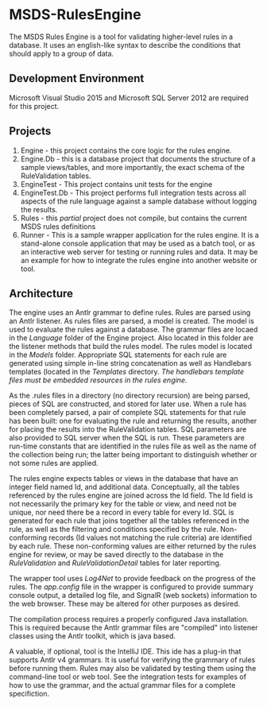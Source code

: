 # MSDS-RulesEngine
The MSDS Rules Engine is a tool for validating higher-level rules in a database. It uses an english-like syntax to describe the conditions that should apply to a group of data.

## Development Environment
Microsoft Visual Studio 2015 and Microsoft SQL Server 2012 are required for this project.

## Projects
1. Engine - this project contains the core logic for the rules engine.
1. Engine.Db - this is a database project that documents the structure of a sample views/tables, and more importantly, the exact schema of the RuleValidation tables.
1. EngineTest - This project contains unit tests for the engine
1. EngineTest.Db - This project performs full integration tests across all aspects of the rule language against a sample database without logging the results.
1. Rules - this *partial* project does not compile, but contains the current MSDS rules definitions
1. Runner - This is a sample wrapper application for the rules engine. It is a stand-alone console application that may be used as a batch tool, or as an interactive web server for testing or running rules and data. It may be an example for how to integrate the rules engine into another website or tool.

## Architecture
The engine uses an Antlr grammar to define rules. Rules are parsed using an Antlr listener. As rules files are parsed, a model is created. The model is used to evaluate the rules against a database. The grammar files are locaed in the *Language* folder of the Engine project. Also located in this folder are the listener methods that build the rules model. The rules model is located in the *Models* folder. Appropriate SQL statements for each rule are generated using simple in-line string concatenation as well as Handlebars templates (located in the *Templates* directory. _The handlebars template files must be embedded resources in the rules engine._

As the .rules files in a directory (no directory recursion) are being parsed, pieces of SQL are constructed, and stored for later use. When a rule has been completely parsed, a pair of complete SQL statements for that rule has been built: one for evaluating the rule and returning the results, another for placing the results into the RuleValidation tables. SQL parameters are also provided to SQL server when the SQL is run. These parameters are run-time constants that are identified in the rules file as well as the name of the collection being run; the latter being important to distinguish whether or not some rules are applied.

The rules engine expects tables or views in the database that have an integer field named Id, and additional data. Conceptually, all the tables referenced by the rules engine are joined across the Id field. The Id field is not necessarily the primary key for the table or view, and need not be unique, nor need there be a record in every table for every Id. SQL is generated for each rule that joins together all the tables referenced in the rule, as well as the filtering and conditions specified by the rule. Non-conforming records (Id values not matching the rule criteria) are identified by each rule. These non-conforming values are either returned by the rules engine for review, or may be saved directly to the database in the *RuleValidation* and *RuleValidationDetail* tables for later reporting.

The wrapper tool uses *Log4Net* to provide feedback on the progress of the rules. The *app.config* file in the wrapper is configured to provide summary console output, a detailed log file, and SignalR (web sockets) information to the web browser. These may be altered for other purposes as desired.

The compilation process requires a properly configured Java installation. This is required because the Antlr grammar files are "compiled" into listener classes using the Antlr toolkit, which is java based.

A valuable, if optional, tool is the IntelliJ IDE. This ide has a plug-in that supports Antlr v4 grammars. It is useful for verifying the grammary of rules before running them. Rules may also be validated by testing them using the command-line tool or web tool. See the integration tests for examples of how to use the grammar, and the actual grammar files for a complete specifiction.

